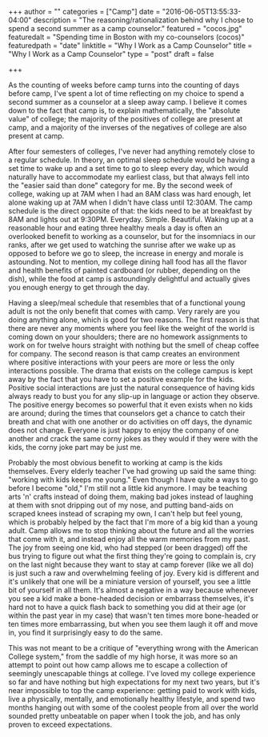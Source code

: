 +++
author = ""
categories = ["Camp"]
date = "2016-06-05T13:55:33-04:00"
description = "The reasoning/rationalization behind why I chose to spend a second summer as a camp counselor."
featured = "cocos.jpg"
featuredalt = "Spending time in Boston with my co-counselors (cocos)"
featuredpath = "date"
linktitle = "Why I Work as a Camp Counselor"
title = "Why I Work as a Camp Counselor"
type = "post"
draft = false

+++

As the counting of weeks before camp turns into the counting of days before camp, I've spent a lot of time reflecting on my choice to spend a second summer as a counselor at a sleep away camp. I believe it comes down to the fact that camp is, to explain mathematically, the "absolute value" of college; the majority of the positives of college are present at camp, and a majority of the inverses of the negatives of college are also present at camp.

After four semesters of colleges, I've never had anything remotely close to a regular schedule. In theory, an optimal sleep schedule would be having a set time to wake up and a set time to go to sleep every day, which would naturally have to accommodate my earliest class, but that always fell into the "easier said than done" category for me. By the second week of college, waking up at 7AM when I had an 8AM class was hard enough, let alone waking up at 7AM when I didn't have class until 12:30AM. The camp schedule is the direct opposite of that: the kids need to be at breakfast by 8AM and lights out at 9:30PM. Everyday. Simple. Beautiful. Waking up at a reasonable hour and eating three healthy meals a day is often an overlooked benefit to working as a counselor, but for the insomniacs in our ranks, after we get used to watching the sunrise after we wake up as opposed to before we go to sleep, the increase in energy and morale is astounding. Not to mention, my college dining hall food has all the flavor and health benefits of painted cardboard (or rubber, depending on the dish), while the food at camp is astoundingly delightful and actually gives you enough energy to get through the day.

Having a sleep/meal schedule that resembles that of a functional young adult is not the only benefit that comes with camp. Very rarely are you doing anything alone, which is good for two reasons. The first reason is that there are never any moments where you feel like the weight of the world is coming down on your shoulders; there are no homework assignments to work on for twelve hours straight with nothing but the smell of cheap coffee for company. The second reason is that camp creates an environment where positive interactions with your peers are more or less the only interactions possible. The drama that exists on the college campus is kept away by the fact that you have to set a positive example for the kids. Positive social interactions are just the natural consequence of having kids always ready to bust you for any slip-up in language or action they observe. The positive energy becomes so powerful that it even exists when no kids are around; during the times that counselors get a chance to catch their breath and chat with one another or do activities on off days, the dynamic does not change. Everyone is just happy to enjoy the company of one another and crack the same corny jokes as they would if they were with the kids, the corny joke part may be just me.

Probably the most obvious benefit to working at camp is the kids themselves. Every elderly teacher I've had growing up said the same thing: "working with kids keeps me young." Even though I have quite a ways to go before I become "old," I'm still not a little kid anymore. I may be teaching arts 'n' crafts instead of doing them, making bad jokes instead of laughing at them with snot dripping out of my nose, and putting band-aids on scraped knees instead of scraping my own, I can't help but feel young, which is probably helped by the fact that I'm more of a big kid than a young adult. Camp allows me to stop thinking about the future and all the worries that come with it, and instead enjoy all the warm memories from my past. The joy from seeing one kid, who had stepped (or been dragged) off the bus trying to figure out what the first thing they're going to complain is, cry on the last night because they want to stay at camp forever (like we all do) is just such a raw and overwhelming feeling of joy. Every kid is different and it's unlikely that one will be a miniature version of yourself, you see a little bit of yourself in all them. It's almost a negative in a way because whenever you see a kid make a bone-headed decision or embarrass themselves, it's hard not to have a quick flash back to something you did at their age (or within the past year in my case) that wasn't ten times more bone-headed or ten times more embarrassing, but when you see them laugh it off and move in, you find it surprisingly easy to do the same.

This was not meant to be a critique of "everything wrong with the American College system," from the saddle of my high horse, it was more so an attempt to point out how camp allows me to escape a collection of seemingly unescapable things at college. I've loved my college experience so far and have nothing but high expectations for my next two years, but it's near impossible to top the camp experience: getting paid to work with kids, live a physically, mentally, and emotionally healthy lifestyle, and spend two months hanging out with some of the coolest people from all over the world sounded pretty unbeatable on paper when I took the job, and has only proven to exceed expectations.

